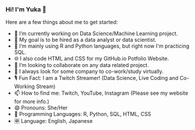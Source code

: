 ### Hi! I'm Yuka 👋

Here are a few things about me to get started:

- 🔭 I’m currently working on Data Science/Machine Learning project.
- 🥅 My goal is to be hired as a data analyst or data scientist.
- 🌱 I’m mainly using R and Python languages, but right now I'm practicing SQL.
- 🌐 I also code HTML and CSS for my GitHub.io Potfolio Website.
- 👯 I’m looking to collaborate on any data related project.
- 🤔 I always look for some company to co-work/study virtually.
- 🎙️ Fun Fact: I am a Twitch Streamer! (Data Science, Live Coding and Co-Working Stream) 
- 📫 How to find me: Twitch, YouTube, Instagram (Please see my website for more info.)
- 😄 Pronouns: She/Her
- 🤖 Programming Languages: R, Python, SQL, HTML, CSS
- 🈸 Language: English, Japanese
